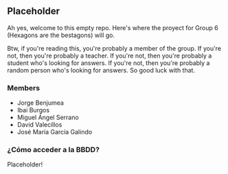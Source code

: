## Placeholder
Ah yes, welcome to this empty repo. Here's where the proyect for Group 6 (Hexagons are the bestagons) will go. 

Btw, if you're reading this, you're probably a member of the group. If you're not, then you're probably a teacher. 
If you're not, then you're probably a student who's looking for answers. 
If you're not, then you're probably a random person who's looking for answers.
So good luck with that.
### Members
- Jorge Benjumea
- Ibai Burgos
- Miguel Ángel Serrano
- David Valecillos
- José María García Galindo

### ¿Cómo acceder a la BBDD?
Placeholder!

